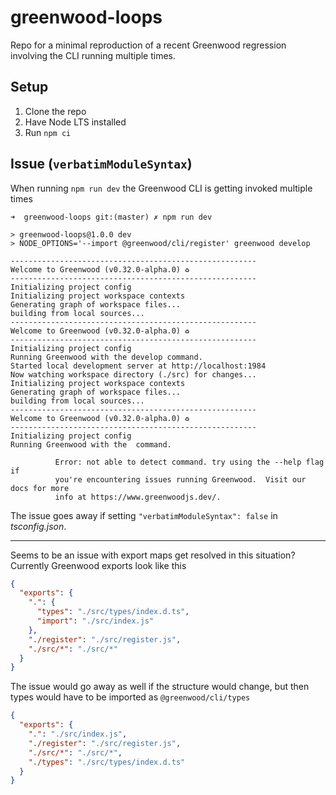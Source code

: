 # greenwood-loops

Repo for a minimal reproduction of a recent Greenwood regression involving the CLI running multiple times.

## Setup

1. Clone the repo
1. Have Node LTS installed
1. Run `npm ci`


## Issue (`verbatimModuleSyntax`)

When running `npm run dev` the Greenwood CLI is getting invoked multiple times

```
➜  greenwood-loops git:(master) ✗ npm run dev

> greenwood-loops@1.0.0 dev
> NODE_OPTIONS='--import @greenwood/cli/register' greenwood develop

-------------------------------------------------------
Welcome to Greenwood (v0.32.0-alpha.0) ♻️
-------------------------------------------------------
Initializing project config
Initializing project workspace contexts
Generating graph of workspace files...
building from local sources...
-------------------------------------------------------
Welcome to Greenwood (v0.32.0-alpha.0) ♻️
-------------------------------------------------------
Initializing project config
Running Greenwood with the develop command.
Started local development server at http://localhost:1984
Now watching workspace directory (./src) for changes...
Initializing project workspace contexts
Generating graph of workspace files...
building from local sources...
-------------------------------------------------------
Welcome to Greenwood (v0.32.0-alpha.0) ♻️
-------------------------------------------------------
Initializing project config
Running Greenwood with the  command.

          Error: not able to detect command. try using the --help flag if 
          you're encountering issues running Greenwood.  Visit our docs for more 
          info at https://www.greenwoodjs.dev/.
```

The issue goes away if setting `"verbatimModuleSyntax": false` in _tsconfig.json_.

----

Seems to be an issue with export maps get resolved in this situation?  Currently Greenwood exports look like this

```json
{
  "exports": {
    ".": {
      "types": "./src/types/index.d.ts",
      "import": "./src/index.js"
    },
    "./register": "./src/register.js",
    "./src/*": "./src/*"
  }
}
```

The issue would go away as well if the structure would change, but then types would have to be imported as `@greenwood/cli/types` 

```json
{
  "exports": {
    ".": "./src/index.js",
    "./register": "./src/register.js",
    "./src/*": "./src/*",
    "./types": "./src/types/index.d.ts"
  }
}
```